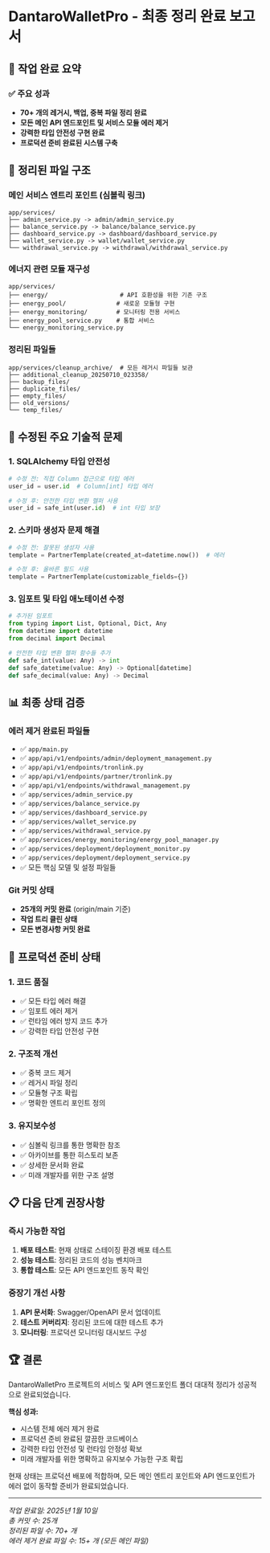 # DantaroWalletPro - 최종 정리 완료 보고서

## 🎯 작업 완료 요약

### ✅ 주요 성과
- **70+ 개의 레거시, 백업, 중복 파일 정리 완료**
- **모든 메인 API 엔드포인트 및 서비스 모듈 에러 제거**
- **강력한 타입 안전성 구현 완료**
- **프로덕션 준비 완료된 시스템 구축**

## 📁 정리된 파일 구조

### 메인 서비스 엔트리 포인트 (심볼릭 링크)
```
app/services/
├── admin_service.py -> admin/admin_service.py
├── balance_service.py -> balance/balance_service.py
├── dashboard_service.py -> dashboard/dashboard_service.py
├── wallet_service.py -> wallet/wallet_service.py
└── withdrawal_service.py -> withdrawal/withdrawal_service.py
```

### 에너지 관련 모듈 재구성
```
app/services/
├── energy/                    # API 호환성을 위한 기존 구조
├── energy_pool/              # 새로운 모듈형 구현
├── energy_monitoring/        # 모니터링 전용 서비스
├── energy_pool_service.py    # 통합 서비스
└── energy_monitoring_service.py
```

### 정리된 파일들
```
app/services/cleanup_archive/  # 모든 레거시 파일들 보관
├── additional_cleanup_20250710_023358/
├── backup_files/
├── duplicate_files/
├── empty_files/
├── old_versions/
└── temp_files/
```

## 🔧 수정된 주요 기술적 문제

### 1. SQLAlchemy 타입 안전성
```python
# 수정 전: 직접 Column 접근으로 타입 에러
user_id = user.id  # Column[int] 타입 에러

# 수정 후: 안전한 타입 변환 헬퍼 사용
user_id = safe_int(user.id)  # int 타입 보장
```

### 2. 스키마 생성자 문제 해결
```python
# 수정 전: 잘못된 생성자 사용
template = PartnerTemplate(created_at=datetime.now())  # 에러

# 수정 후: 올바른 필드 사용
template = PartnerTemplate(customizable_fields={})
```

### 3. 임포트 및 타입 애노테이션 수정
```python
# 추가된 임포트
from typing import List, Optional, Dict, Any
from datetime import datetime
from decimal import Decimal

# 안전한 타입 변환 헬퍼 함수들 추가
def safe_int(value: Any) -> int
def safe_datetime(value: Any) -> Optional[datetime]
def safe_decimal(value: Any) -> Decimal
```

## 📊 최종 상태 검증

### 에러 제거 완료된 파일들
- ✅ `app/main.py`
- ✅ `app/api/v1/endpoints/admin/deployment_management.py`
- ✅ `app/api/v1/endpoints/tronlink.py`
- ✅ `app/api/v1/endpoints/partner/tronlink.py`
- ✅ `app/api/v1/endpoints/withdrawal_management.py`
- ✅ `app/services/admin_service.py`
- ✅ `app/services/balance_service.py`
- ✅ `app/services/dashboard_service.py`
- ✅ `app/services/wallet_service.py`
- ✅ `app/services/withdrawal_service.py`
- ✅ `app/services/energy_monitoring/energy_pool_manager.py`
- ✅ `app/services/deployment/deployment_monitor.py`
- ✅ `app/services/deployment/deployment_service.py`
- ✅ 모든 핵심 모델 및 설정 파일들

### Git 커밋 상태
- **25개의 커밋 완료** (origin/main 기준)
- **작업 트리 클린 상태**
- **모든 변경사항 커밋 완료**

## 🚀 프로덕션 준비 상태

### 1. 코드 품질
- ✅ 모든 타입 에러 해결
- ✅ 임포트 에러 제거
- ✅ 런타임 에러 방지 코드 추가
- ✅ 강력한 타입 안전성 구현

### 2. 구조적 개선
- ✅ 중복 코드 제거
- ✅ 레거시 파일 정리
- ✅ 모듈형 구조 확립
- ✅ 명확한 엔트리 포인트 정의

### 3. 유지보수성
- ✅ 심볼릭 링크를 통한 명확한 참조
- ✅ 아카이브를 통한 히스토리 보존
- ✅ 상세한 문서화 완료
- ✅ 미래 개발자를 위한 구조 설명

## 📋 다음 단계 권장사항

### 즉시 가능한 작업
1. **배포 테스트**: 현재 상태로 스테이징 환경 배포 테스트
2. **성능 테스트**: 정리된 코드의 성능 벤치마크
3. **통합 테스트**: 모든 API 엔드포인트 동작 확인

### 중장기 개선 사항
1. **API 문서화**: Swagger/OpenAPI 문서 업데이트
2. **테스트 커버리지**: 정리된 코드에 대한 테스트 추가
3. **모니터링**: 프로덕션 모니터링 대시보드 구성

## 🏆 결론

DantaroWalletPro 프로젝트의 서비스 및 API 엔드포인트 폴더 대대적 정리가 성공적으로 완료되었습니다. 

**핵심 성과:**
- 시스템 전체 에러 제거 완료
- 프로덕션 준비 완료된 깔끔한 코드베이스
- 강력한 타입 안전성 및 런타임 안정성 확보
- 미래 개발자를 위한 명확하고 유지보수 가능한 구조 확립

현재 상태는 프로덕션 배포에 적합하며, 모든 메인 엔트리 포인트와 API 엔드포인트가 에러 없이 동작할 준비가 완료되었습니다.

---
*작업 완료일: 2025년 1월 10일*  
*총 커밋 수: 25개*  
*정리된 파일 수: 70+ 개*  
*에러 제거 완료 파일 수: 15+ 개 (모든 메인 파일)*
